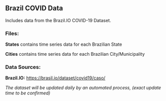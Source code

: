 ## Brazil COVID Data

Includes data from the Brazil.IO COVID-19 Dataset.
 
 
### Files:

**States** contains time series data for each Brazilian State

**Cities** contains time series data for each Brazilian City/Municipality


### Data Sources:

**Brazil.IO:** https://brasil.io/dataset/covid19/caso/


_The dataset will be updated daily by an automated process, (exact update time to be confirmed)_
